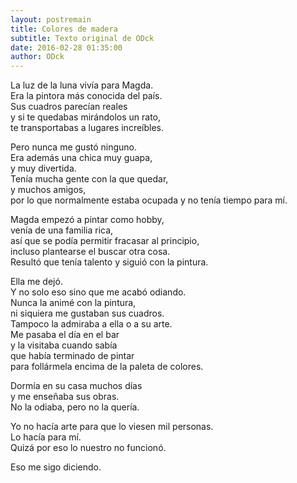 ```yaml
---
layout: postremain
title: Colores de madera
subtitle: Texto original de ODck
date: 2016-02-28 01:35:00
author: ODck
---
```


La luz de la luna vivía para Magda.  
Era la pintora más conocida del país.  
Sus cuadros parecían reales  
y si te quedabas mirándolos un rato,  
te transportabas a lugares increíbles.  

Pero nunca me gustó ninguno.  
Era además una chica muy guapa,  
y muy divertida.  
Tenía mucha gente con la que quedar,  
y muchos amigos,  
por lo que normalmente estaba ocupada 
y no tenía tiempo para mí. 

Magda empezó a pintar como hobby,  
venía de una familia rica,  
así que se podía permitir fracasar al principio,  
incluso plantearse el buscar otra cosa.  
Resultó que tenía talento y siguió con la pintura.

Ella me dejó.  
Y no solo eso sino que me acabó odiando.  
Nunca la animé con la pintura,  
ni siquiera me gustaban sus cuadros.  
Tampoco la admiraba a ella o a su arte.  
Me pasaba el día en el bar  
y la visitaba cuando sabía  
que había terminado de pintar  
para follármela encima de la paleta de colores.  

Dormía en su casa muchos días  
y me enseñaba sus obras.  
No la odiaba, pero no la quería.  

Yo no hacía arte para que lo viesen mil personas.  
Lo hacía para mí.  
Quizá por eso lo nuestro no funcionó.

Eso me sigo diciendo.